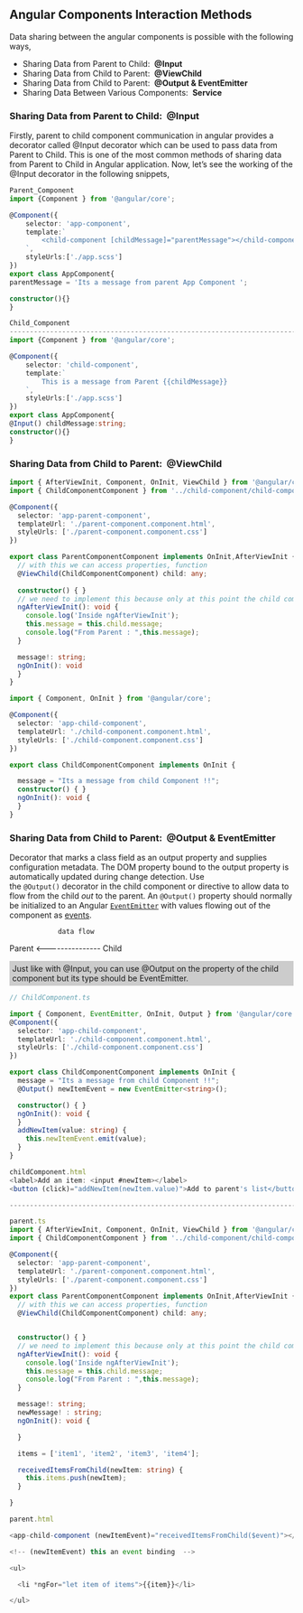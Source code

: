 ## Angular Components Interaction Methods

Data sharing between the angular components is possible with the following ways,

- Sharing Data from Parent to Child:  **@Input**
- Sharing Data from Child to Parent:  **@ViewChild**
- Sharing Data from Child to Parent:  **@Output & EventEmitter** 
- Sharing Data Between Various Components:  **Service**

### Sharing Data from Parent to Child:  @Input

Firstly, parent to child component communication in angular provides a decorator called @Input decorator which can be used to pass data from Parent to Child. This is one of the most common methods of sharing data from Parent to Child in Angular application. Now, let’s see the working of the @Input decorator in the following snippets,

```Typescript
Parent_Component
import {Component } from '@angular/core';

@Component({
	selector: 'app-component',
	template:`
		<child-component [childMessage]="parentMessage"></child-component>
	`,
	styleUrls:['./app.scss']
})
export class AppComponent{
parentMessage = 'Its a message from parent App Component ';

constructor(){}
}

Child_Component
---------------------------------------------------------------------------------------------
import {Component } from '@angular/core';

@Component({
	selector: 'child-component',
	template:`
		This is a message from Parent {{childMessage}}
	`,
	styleUrls:['./app.scss']
})
export class AppComponent{
@Input() childMessage:string;
constructor(){}
}
```

### Sharing Data from Child to Parent:  @ViewChild


```typescript
import { AfterViewInit, Component, OnInit, ViewChild } from '@angular/core';
import { ChildComponentComponent } from '../child-component/child-component.component';

@Component({
  selector: 'app-parent-component',
  templateUrl: './parent-component.component.html',
  styleUrls: ['./parent-component.component.css']
})

export class ParentComponentComponent implements OnInit,AfterViewInit {
  // with this we can access properties, function
  @ViewChild(ChildComponentComponent) child: any;
  
  constructor() { }
  // we need to implement this because only at this point the child component is ready
  ngAfterViewInit(): void {
    console.log('Inside ngAfterViewInit');
    this.message = this.child.message;
    console.log("From Parent : ",this.message);
  }

  message!: string;
  ngOnInit(): void 
  }
}
```

```Typescript
import { Component, OnInit } from '@angular/core';

@Component({
  selector: 'app-child-component',
  templateUrl: './child-component.component.html',
  styleUrls: ['./child-component.component.css']
})

export class ChildComponentComponent implements OnInit {

  message = "Its a message from child Component !!";
  constructor() { }
  ngOnInit(): void {
  }
}
```

### Sharing Data from Child to Parent:  @Output & EventEmitter

Decorator that marks a class field as an output property and supplies configuration metadata. The DOM property bound to the output property is automatically updated during change detection.
Use the `@Output()` decorator in the child component or directive to allow data to flow from the child _out_ to the parent.
An `@Output()` property should normally be initialized to an Angular [`EventEmitter`](https://docs.w3cub.com/angular~10/api/core/eventemitter) with values flowing out of the component as [events](https://docs.w3cub.com/angular~10/guide/event-binding).

                data flow
Parent   <--------------- Child 

<div style="background-color:#ccc;padding:5px">
Just like with @Input, you can use @Output on the property of the child component but its type should be EventEmitter.
</div>

```ts
// ChildComponent.ts

import { Component, EventEmitter, OnInit, Output } from '@angular/core';
@Component({
  selector: 'app-child-component',
  templateUrl: './child-component.component.html',
  styleUrls: ['./child-component.component.css']
})

export class ChildComponentComponent implements OnInit {
  message = "Its a message from child Component !!";
  @Output() newItemEvent = new EventEmitter<string>();

  constructor() { }
  ngOnInit(): void {
  }
  addNewItem(value: string) {
    this.newItemEvent.emit(value);
  }
}

childComponent.html
<label>Add an item: <input #newItem></label>
<button (click)="addNewItem(newItem.value)">Add to parent's list</button>

---------------------------------------------------------------------------------------------

parent.ts
import { AfterViewInit, Component, OnInit, ViewChild } from '@angular/core';
import { ChildComponentComponent } from '../child-component/child-component.component';

@Component({
  selector: 'app-parent-component',
  templateUrl: './parent-component.component.html',
  styleUrls: ['./parent-component.component.css']
})
export class ParentComponentComponent implements OnInit,AfterViewInit {
  // with this we can access properties, function
  @ViewChild(ChildComponentComponent) child: any;


  constructor() { }
  // we need to implement this because only at this point the child component is ready
  ngAfterViewInit(): void {
    console.log('Inside ngAfterViewInit');
    this.message = this.child.message;
    console.log("From Parent : ",this.message);
  }

  message!: string;
  newMessage! : string;
  ngOnInit(): void {

  }

  items = ['item1', 'item2', 'item3', 'item4'];

  receivedItemsFromChild(newItem: string) {
    this.items.push(newItem);
  }

}

parent.html

<app-child-component (newItemEvent)="receivedItemsFromChild($event)"></app-child-component>

<!-- (newItemEvent) this an event binding  -->

<ul>

  <li *ngFor="let item of items">{{item}}</li>

</ul>
```

